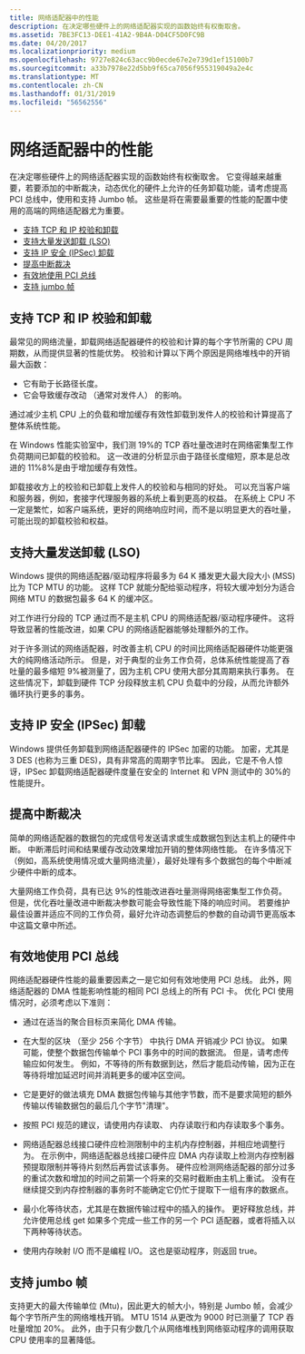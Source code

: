 ```yaml
---
title: 网络适配器中的性能
description: 在决定哪些硬件上的网络适配器实现的函数始终有权衡取舍。
ms.assetid: 7BE3FC13-DEE1-41A2-9B4A-D04CF5D0FC9B
ms.date: 04/20/2017
ms.localizationpriority: medium
ms.openlocfilehash: 9727e824c63acc9b0ecde67e2e739d1ef15100b7
ms.sourcegitcommit: a33b7978e22d5bb9f65ca7056f955319049a2e4c
ms.translationtype: MT
ms.contentlocale: zh-CN
ms.lasthandoff: 01/31/2019
ms.locfileid: "56562556"
---
```

# <a name="performance-in-network-adapters"></a>网络适配器中的性能


在决定哪些硬件上的网络适配器实现的函数始终有权衡取舍。 它变得越来越重要，若要添加的中断裁决，动态优化的硬件上允许的任务卸载功能，请考虑提高 PCI 总线中，使用和支持 Jumbo 帧。 这些是将在需要最重要的性能的配置中使用的高端的网络适配器尤为重要。

-   [支持 TCP 和 IP 校验和卸载](#supporting-tcp-and-ip-checksum-offload)
-   [支持大量发送卸载 (LSO)](#supporting-large-send-offload-lso)
-   [支持 IP 安全 (IPSec) 卸载](#supporting-ip-security-ipsec-offload)
-   [提高中断裁决](#improving-interrupt-moderation)
-   [有效地使用 PCI 总线](#using-the-pci-bus-efficiently)
-   [支持 jumbo 帧](#supporting-jumbo-frames)

## <a name="supporting-tcp-and-ip-checksum-offload"></a>支持 TCP 和 IP 校验和卸载


最常见的网络流量，卸载网络适配器硬件的校验和计算的每个字节所需的 CPU 周期数，从而提供显著的性能优势。 校验和计算以下两个原因是网络堆栈中的开销最大函数：

-   它有助于长路径长度。
-   它会导致缓存改动 （通常对发件人） 的影响。

通过减少主机 CPU 上的负载和增加缓存有效性卸载到发件人的校验和计算提高了整体系统性能。

在 Windows 性能实验室中，我们测 19%的 TCP 吞吐量改进时在网络密集型工作负荷期间已卸载的校验和。 这一改进的分析显示由于路径长度缩短，原本是总改进的 11%8%是由于增加缓存有效性。

卸载接收方上的校验和已卸载上发件人的校验和与相同的好处。 可以充当客户端和服务器，例如，套接字代理服务器的系统上看到更高的权益。 在系统上 CPU 不一定是繁忙，如客户端系统，更好的网络响应时间，而不是以明显更大的吞吐量，可能出现的卸载校验和权益。

## <a name="supporting-large-send-offload-lso"></a>支持大量发送卸载 (LSO)


Windows 提供的网络适配器/驱动程序将最多为 64 K 播发更大最大段大小 (MSS) 比为 TCP MTU 的功能。 这样 TCP 就能分配给驱动程序，将较大缓冲划分为适合网络 MTU 的数据包最多 64 K 的缓冲区。

对工作进行分段的 TCP 通过而不是主机 CPU 的网络适配器/驱动程序硬件。 这将导致显著的性能改进，如果 CPU 的网络适配器能够处理额外的工作。

对于许多测试的网络适配器，时改善主机 CPU 的时间比网络适配器硬件功能更强大的纯网络活动所示。 但是，对于典型的业务工作负荷，总体系统性能提高了吞吐量的最多缩短 9%被测量了，因为主机 CPU 使用大部分其周期来执行事务。 在这些情况下，卸载到硬件 TCP 分段释放主机 CPU 负载中的分段，从而允许额外循环执行更多的事务。

## <a name="supporting-ip-security-ipsec-offload"></a>支持 IP 安全 (IPSec) 卸载


Windows 提供任务卸载到网络适配器硬件的 IPSec 加密的功能。 加密，尤其是 3 DES (也称为三重 DES)，具有非常高的周期字节比率。 因此，它是不令人惊讶，IPSec 卸载网络适配器硬件度量在安全的 Internet 和 VPN 测试中的 30%的性能提升。

## <a name="improving-interrupt-moderation"></a>提高中断裁决


简单的网络适配器的数据包的完成信号发送请求或生成数据包到达主机上的硬件中断。 中断滞后时间和结果缓存改动效果增加开销的整体网络性能。 在许多情况下 （例如，高系统使用情况或大量网络流量），最好处理有多个数据包的每个中断减少硬件中断的成本。

大量网络工作负荷，具有已达 9%的性能改进吞吐量测得网络密集型工作负荷。 但是，优化吞吐量改进中断裁决参数可能会导致性能下降的响应时间。 若要维护最佳设置并适应不同的工作负荷，最好允许动态调整后的参数的自动调节更高版本中这篇文章中所述。

## <a name="using-the-pci-bus-efficiently"></a>有效地使用 PCI 总线


网络适配器硬件性能的最重要因素之一是它如何有效地使用 PCI 总线。 此外，网络适配器的 DMA 性能影响性能的相同 PCI 总线上的所有 PCI 卡。 优化 PCI 使用情况时，必须考虑以下准则：

-   通过在适当的聚合目标页来简化 DMA 传输。

-   在大型的区块 （至少 256 个字节） 中执行 DMA 开销减少 PCI 协议。 如果可能，使整个数据包传输单个 PCI 事务中的时间的数据流。 但是，请考虑传输应如何发生。 例如，不等待的所有数据到达，然后才能启动传输，因为正在等待将增加延迟时间并消耗更多的缓冲区空间。

-   它是更好的做法填充 DMA 数据包传输与其他字节数，而不是要求简短的额外传输以传输数据包的最后几个字节"清理"。

-   按照 PCI 规范的建议，请使用内存读取、 内存读取行和内存读取多个事务。

-   网络适配器总线接口硬件应检测限制中的主机内存控制器，并相应地调整行为。 在示例中，网络适配器总线接口硬件应 DMA 内存读取上检测内存控制器预提取限制并等待片刻然后再尝试该事务。 硬件应检测网络适配器的部分过多的重试次数和增加的时间之前第一个将来的交易时截断由主机上重试。 没有在继续提交到内存控制器的事务时不能确定它仍忙于提取下一组有序的数据点。

-   最小化等待状态，尤其是在数据传输过程中的插入的操作。 更好释放总线，并允许使用总线 get 如果多个完成一些工作的另一个 PCI 适配器，或者将插入以下两种等待状态。

-   使用内存映射 I/O 而不是编程 I/O。 这也是驱动程序，则返回 true。

## <a name="supporting-jumbo-frames"></a>支持 jumbo 帧


支持更大的最大传输单位 (Mtu)，因此更大的帧大小，特别是 Jumbo 帧，会减少每个字节所产生的网络堆栈开销。 MTU 1514 从更改为 9000 时已测量了 TCP 吞吐量增加 20%。 此外，由于只有少数几个从网络堆栈到网络驱动程序的调用获取 CPU 使用率的显著降低。

 

 





